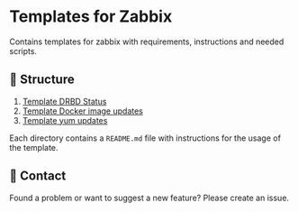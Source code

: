 # Templates for Zabbix
Contains templates for zabbix with requirements, instructions and needed scripts.

## 📁 Structure
1. [Template DRBD Status](https://github.com/emodii/zabbix-templates/tree/main/Template%20DRBD)
2. [Template Docker image updates](https://github.com/emodii/zabbix-templates/tree/main/Template%20Docker%20image%20updates)
3. [Template yum updates](https://github.com/emodii/zabbix-templates/tree/main/Template%20yum%20updates)

Each directory contains a `README.md` file with instructions for the usage of the template.  

## 💬 Contact
Found a problem or want to suggest a new feature? Please create an issue.
